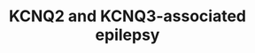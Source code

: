 ---
annotations:
- id: PW:0000013
  parent: disease pathway
  type: Pathway Ontology
  value: disease pathway
authors:
- DaraTsenova
- Egonw
citedin: ''
communities: []
description: Processes involved in KCNQ2 and KCNQ3-related epilepsies.
last-edited: 2025-10-26
ndex: null
organisms:
- Homo sapiens
redirect_from:
- /index.php/Pathway:WP5599
- /instance/WP5599
- /instance/WP5599_r140769
revision: r140769
schema-jsonld:
- '@context': https://schema.org/
  '@id': https://wikipathways.github.io/pathways/WP5599.html
  '@type': Dataset
  creator:
    '@type': Organization
    name: WikiPathways
  description: Processes involved in KCNQ2 and KCNQ3-related epilepsies.
  keywords:
  - AKAP5
  - AKT2
  - ANK3
  - ARIH2
  - ATP
  - BTG3
  - CALM1
  - CAMK2A
  - Calmodulin-1
  - Ca²⁺
  - DAG1
  - FGF12
  - FGF13
  - GABA
  - GIGYF1
  - GLUT3
  - GOLM1
  - GRIK1
  - IP3
  - ITPR1
  - KCNQ1
  - KCNQ2
  - KCNQ3
  - KCNQ4
  - KCNQ5
  - Kv7.1
  - Kv7.2
  - Kv7.3
  - Kv7.4
  - Kv7.5
  - NEDD4
  - Nav1.2
  - Nav1.6
  - Na⁺
  - P4HB
  - PIP2
  - PKA
  - PRDX1
  - PRKACA
  - PRKAR2B
  - PRKCE
  - PRRT2
  - RAB11A
  - RAB1A
  - SCN2A
  - SCN4B
  - SCN8A
  - SNAP25
  - SRXN1
  - STX1A
  - TRAPPC10
  - TRAPPC4
  - TRAPPC6B
  - TRAPPC9
  - VAMP2
  - WDR73
  - glucose
  - glutathione
  - nPKCε
  license: CC0
  name: KCNQ2 and KCNQ3-associated epilepsy
seo: CreativeWork
title: KCNQ2 and KCNQ3-associated epilepsy
wpid: WP5599
---